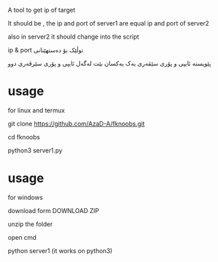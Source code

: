 A tool to get ip of target

It should be , the ip and port of server1 are equal ip and port of server2

also in server2 it should change into the script

ip & port توڵێک بۆ ده‌ستهێنانی 

پێویسته‌ ئایپی و پۆری سێڤه‌ری یه‌ک یه‌کسان بێت له‌گه‌ل ئایپی و پۆری سێرڤه‌ری دوو

# usage
for linux and termux

git clone https://github.com/AzaD-A/fknoobs.git

cd fknoobs

python3 server1.py



# usage 
for windows 

download form DOWNLOAD ZIP

unzip the folder

open cmd 

python server1
(it works on python3)
